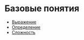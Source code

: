 # Базовые понятия

* [Выражение](/ride/base-concepts/expression.md)
* [Определение](/ride/base-concepts/definition.md)
* [Сложность](/ride/base-concepts/complexity.md)
